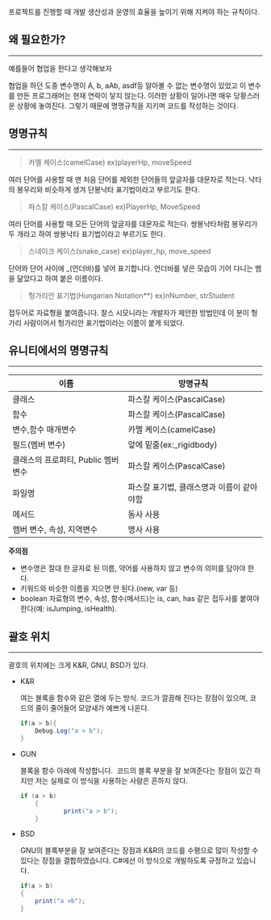 프로젝트를 진행할 때 개발 생산성과 운영의 효율을 높이기 위해 지켜야 하는 규칙이다.

## 왜 필요한가?

---

예를들어 협업을 한다고 생각해보자

협업을 하던 도중 변수명이 A, b, aAb, asdf등 알아볼 수 없는 변수명이 있었고 이 변수를 만든 프로그래머는 현재 연락이 닿지 않는다. 이러한 상황이 일어나면 매우 당황스러운 상황에 놓여진다. 그렇기 때문에 명명규칙을 지키며 코드를 작성하는 것이다.

## 명명규칙
---

> 카멜 케이스(camelCase)
	ex)playerHp, moveSpeed

여러 단어를 사용할 때 맨 처음 단어를 제외한 단어들의 앞글자를 대문자로 적는다. 낙타의 봉우리와 비슷하게 생겨 단봉낙타 표기법이라고 부르기도 한다.

> 파스칼 케이스(PascalCase)
	ex)PlayerHp, MoveSpeed

여러 단어를 사용할 때 모든 단어의 앞글자를 대문자로 적는다. 쌍봉낙타처럼 봉우리가 두 개라고 하여 쌍봉낙타 표기법이라고 부르기도 한다.

> 스네이크 케이스(snake_case)
	ex)player_hp, move_speed

단어와 단어 사이에 _(언더바)를 넣어 표기합니다. 언더바를 넣은 모습이 기어 다니는 뱀을 닮았다고 하여 붙은 이름이다.

> 헝가리안 표기법(Hungarian Notation**)
	ex)nNumber, strStudent

접두어로 자료형을 붙여줍니다. 찰스 시모니라는 개발자가 제안한 방법인데 이 분이 헝가리 사람이어서 헝가리안 표기법이라는 이름이 붙게 되었다.

## 유니티에서의 명명규칙

---

| 이름 | 망명규칙 |
| --- | --- |
| 클래스 | 파스칼 케이스(PascalCase) |
| 함수 | 파스칼 케이스(PascalCase) |
| 변수,함수 매개변수 | 카멜 케이스(camelCase) |
| 필드(멤버 변수) | 앞에 밑줄(ex:_rigidbody) |
| 클래스의 프로퍼티, Public 멤버 변수 | 파스칼 케이스(PascalCase) |
| 파일명 | 파스칼 표기법, 클래스명과 이름이 같아야함 |
| 메서드 | 동사 사용 |
| 멤버 변수, 속성, 지역변수 | 명사 사용 |

**주의점**

- 변수명은 절대 한 글자로 된 이름, 약어를 사용하지 않고 변수의 의미를 담아야 한다.
- 키워드와 비슷한 이름을 지으면 안 된다.(new, var 등)
- boolean 자료형의 변수, 속성, 함수(메서드)는 is, can, has 같은 접두사를 붙여야 한다(예: isJumping, isHealth).

## 괄호 위치

---

괄호의 위치에는 크게 K&R, GNU, BSD가 있다.

- K&R
    
    여는 블록을 함수와 같은 열에 두는 방식. 코드가 깔끔해 진다는 장점이 있으며, 코드의 줄이 줄어들어
    모양새가 예쁘게 나온다.
    
    ```csharp
    if(a > b){
    	Debug.Log("a > b");
    }
    ```
    

- GUN
    
    블록을 함수 아래에 작성합니다.  코드의 블록 부분을 잘 보여준다는 장점이 있긴 하지만 저는 실제로 이 방식을 사용하는 사람은 흔하지 않다.
    
    ```csharp
    if (a > b)
    	{
        		print("a > b");
    	}
    ```
    

- BSD
    
    GNU의 블록부분을 잘 보여준다는 장점과 K&R의 코드를 수평으로 많이 작성할 수 있다는 장점을 결합하였습니다. C#에선 이 방식으로 개발하도록 규정하고 있습니다.
    
    ```csharp
    if(a > b)
    {
    	print("a >b");
    }
    ```